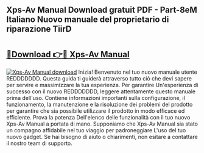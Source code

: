## Xps-Av Manual Download gratuit PDF - Part-8eM Italiano Nuovo manuale del proprietario di riparazione TiirD

# <h2><a href="http://dfgo145.blite.top/?on=Xps-Av+Manual">🔗Download 👉🔴 Xps-Av Manual</a></h2>

[![Xps-Av Manual download](https://i.imgur.com/lujVjoI.png)](http://dfgo145.blite.top/?on=Xps-Av+Manual)
Inizia! Benvenuto nel tuo nuovo manuale utente REDDDDDDD. Questa guida ti guiderà attraverso tutto ciò che devi sapere per servire e massimizzare la tua esperienza. Per garantire Un'esperienza di successo con il nuovo REDDDDDDD, leggere attentamente questo manuale prima dell'uso. Contiene informazioni importanti sulla configurazione, il funzionamento, la manutenzione e la risoluzione dei problemi del prodotto per garantire che sia possibile utilizzare il prodotto in modo efficace ed efficiente. Prova la potenza Dell'elenco delle funzionalità con il tuo nuovo Xps-Av Manual a portata di mano. Supponiamo che Xps-Av Manual sia stato un compagno affidabile nel tuo viaggio per padroneggiare L'uso del tuo nuovo gadget. Se hai bisogno di aiuto o chiarimenti, non esitare a contattare il nostro team di supporto.
